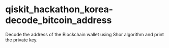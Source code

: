 # qiskit_hackathon_korea-decode_bitcoin_address
Decode the address of the Blockchain wallet using Shor algorithm and print the private key.
